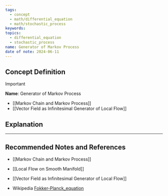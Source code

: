 ```yaml
---
tags:
  - concept
  - math/differential_equation
  - math/stochastic_process
keywords: 
topics:
  - differential_equation
  - stochastic_process
name: Generator of Markov Process
date of note: 2024-06-11
---
```


## Concept Definition

>[!important]
>**Name**: Generator of Markov Process



- [[Markov Chain and Markov Process]]
- [[Vector Field as Infinitesimal Generator of Local Flow]]


## Explanation





-----------
##  Recommended Notes and References


- [[Markov Chain and Markov Process]]

- [[Local Flow on Smooth Manifold]]
- [[Vector Field as Infinitesimal Generator of Local Flow]]



- Wikipedia [Fokker-Planck_equation](https://en.wikipedia.org/wiki/Fokker%E2%80%93Planck_equation)